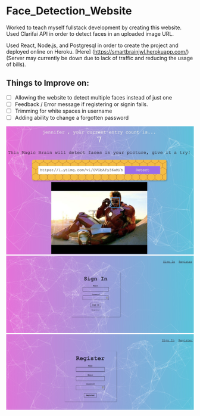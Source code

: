 # Face_Detection_Website

Worked to teach myself fullstack development by creating this website. 
Used Clarifai API in order to detect faces in an uploaded image URL. 

Used React, Node.js, and Postgresql in order to create the project and deployed online on Heroku. [Here] (https://smartbrainjwl.herokuapp.com/) (Server may currently be down due to lack of traffic and reducing the usage of bills).

## Things to Improve on:
- [ ] Allowing the website to detect multiple faces instead of just one
- [ ] Feedback / Error message if registering or signin fails. 
- [ ] Trimming for white spaces in username
- [ ] Adding ability to change a forgotten password

![Alt text](Screenshots/Example.jpg?raw=true "Example of User signed in")
![Alt text](Screenshots/Signin.jpg?raw=true "Signin")
![Alt text](Screenshots/Register.jpg?raw=true "Register")
